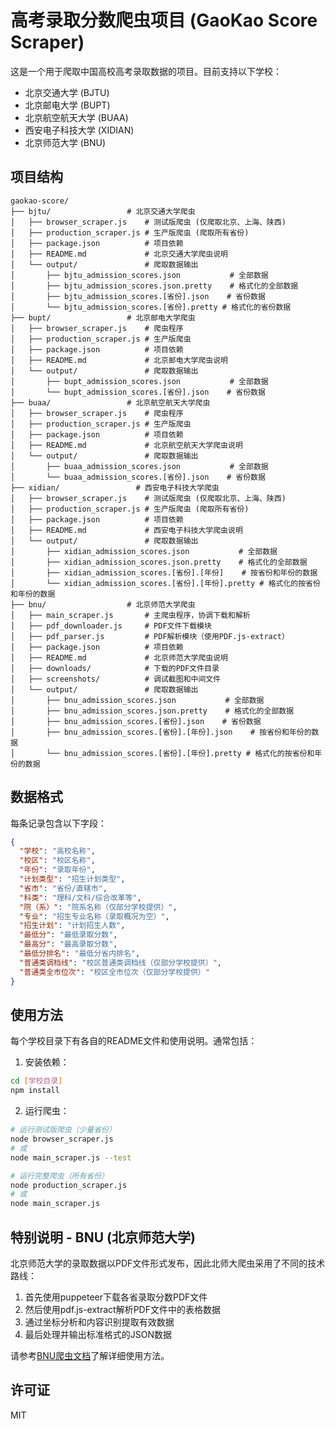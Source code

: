 # 高考录取分数爬虫项目 (GaoKao Score Scraper)

这是一个用于爬取中国高校高考录取数据的项目。目前支持以下学校：

- 北京交通大学 (BJTU)
- 北京邮电大学 (BUPT)
- 北京航空航天大学 (BUAA)
- 西安电子科技大学 (XIDIAN)
- 北京师范大学 (BNU)

## 项目结构

```
gaokao-score/
├── bjtu/                 # 北京交通大学爬虫
│   ├── browser_scraper.js    # 测试版爬虫 (仅爬取北京、上海、陕西)
│   ├── production_scraper.js # 生产版爬虫 (爬取所有省份)
│   ├── package.json          # 项目依赖
│   ├── README.md             # 北京交通大学爬虫说明
│   └── output/               # 爬取数据输出
│       ├── bjtu_admission_scores.json           # 全部数据
│       ├── bjtu_admission_scores.json.pretty    # 格式化的全部数据
│       ├── bjtu_admission_scores.[省份].json    # 省份数据
│       └── bjtu_admission_scores.[省份].pretty # 格式化的省份数据
├── bupt/                 # 北京邮电大学爬虫
│   ├── browser_scraper.js    # 爬虫程序
│   ├── production_scraper.js # 生产版爬虫
│   ├── package.json          # 项目依赖
│   ├── README.md             # 北京邮电大学爬虫说明
│   └── output/               # 爬取数据输出
│       ├── bupt_admission_scores.json           # 全部数据
│       └── bupt_admission_scores.[省份].json    # 省份数据
├── buaa/                 # 北京航空航天大学爬虫
│   ├── browser_scraper.js    # 爬虫程序
│   ├── production_scraper.js # 生产版爬虫
│   ├── package.json          # 项目依赖
│   ├── README.md             # 北京航空航天大学爬虫说明
│   └── output/               # 爬取数据输出
│       ├── buaa_admission_scores.json           # 全部数据
│       └── buaa_admission_scores.[省份].json    # 省份数据
├── xidian/                 # 西安电子科技大学爬虫
│   ├── browser_scraper.js    # 测试版爬虫 (仅爬取北京、上海、陕西)
│   ├── production_scraper.js # 生产版爬虫 (爬取所有省份)
│   ├── package.json          # 项目依赖
│   ├── README.md             # 西安电子科技大学爬虫说明
│   └── output/               # 爬取数据输出
│       ├── xidian_admission_scores.json           # 全部数据
│       ├── xidian_admission_scores.json.pretty    # 格式化的全部数据
│       ├── xidian_admission_scores.[省份].[年份]    # 按省份和年份的数据
│       └── xidian_admission_scores.[省份].[年份].pretty # 格式化的按省份和年份的数据
├── bnu/                  # 北京师范大学爬虫
│   ├── main_scraper.js       # 主爬虫程序，协调下载和解析
│   ├── pdf_downloader.js     # PDF文件下载模块
│   ├── pdf_parser.js         # PDF解析模块（使用PDF.js-extract）
│   ├── package.json          # 项目依赖
│   ├── README.md             # 北京师范大学爬虫说明
│   ├── downloads/            # 下载的PDF文件目录
│   ├── screenshots/          # 调试截图和中间文件
│   └── output/               # 爬取数据输出
│       ├── bnu_admission_scores.json           # 全部数据
│       ├── bnu_admission_scores.json.pretty    # 格式化的全部数据
│       ├── bnu_admission_scores.[省份].json    # 省份数据
│       ├── bnu_admission_scores.[省份].[年份].json    # 按省份和年份的数据
│       └── bnu_admission_scores.[省份].[年份].pretty # 格式化的按省份和年份的数据
```

## 数据格式

每条记录包含以下字段：

```json
{
  "学校": "高校名称",
  "校区": "校区名称",
  "年份": "录取年份",
  "计划类型": "招生计划类型",
  "省市": "省份/直辖市",
  "科类": "理科/文科/综合改革等",
  "院（系）": "院系名称（仅部分学校提供）",
  "专业": "招生专业名称（录取概况为空）",
  "招生计划": "计划招生人数",
  "最低分": "最低录取分数",
  "最高分": "最高录取分数",
  "最低分排名": "最低分省内排名",
  "普通类调档线": "校区普通类调档线（仅部分学校提供）",
  "普通类全市位次": "校区全市位次（仅部分学校提供）"
}
```

## 使用方法

每个学校目录下有各自的README文件和使用说明。通常包括：

1. 安装依赖：
```bash
cd [学校目录]
npm install
```

2. 运行爬虫：
```bash
# 运行测试版爬虫（少量省份）
node browser_scraper.js
# 或
node main_scraper.js --test

# 运行完整爬虫（所有省份）
node production_scraper.js
# 或
node main_scraper.js
```

## 特别说明 - BNU (北京师范大学)

北京师范大学的录取数据以PDF文件形式发布，因此北师大爬虫采用了不同的技术路线：

1. 首先使用puppeteer下载各省录取分数PDF文件
2. 然后使用pdf.js-extract解析PDF文件中的表格数据
3. 通过坐标分析和内容识别提取有效数据
4. 最后处理并输出标准格式的JSON数据

请参考[BNU爬虫文档](./bnu/README.md)了解详细使用方法。

## 许可证

MIT
